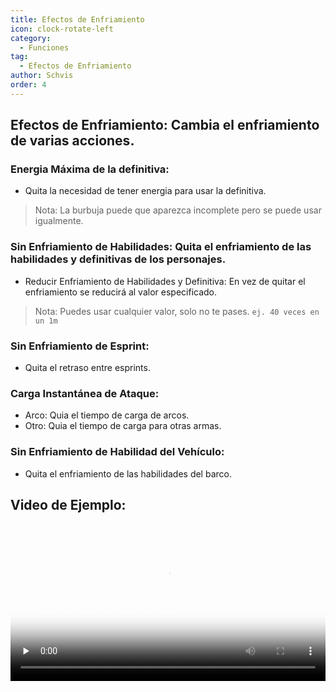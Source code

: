 ```yaml
---
title: Efectos de Enfriamiento
icon: clock-rotate-left
category:
  - Funciones
tag:
  - Efectos de Enfriamiento
author: Schvis
order: 4
---
```


## Efectos de Enfriamiento: Cambia el enfriamiento de varias acciones.
### Energia Máxima de la definitiva:
- Quita la necesidad de tener energia para usar la definitiva.
> Nota: La burbuja puede que aparezca incomplete pero se puede usar igualmente.
### Sin Enfriamiento de Habilidades: Quita el enfriamiento de las habilidades y definitivas de los personajes.
- Reducir Enfriamiento de Habilidades y Definitiva: En vez de quitar el enfriamiento se reducirá al valor especificado.
> Nota: Puedes usar cualquier valor, solo no te pases. `ej. 40 veces en un 1m`
### Sin Enfriamiento de Esprint:
- Quita el retraso entre esprints.
### Carga Instantánea de Ataque:
- Arco: Quia el tiempo de carga de arcos.
- Otro: Quia el tiempo de carga para otras armas.
### Sin Enfriamiento de Habilidad del Vehículo:
- Quita el enfriamiento de las habilidades del barco.

## Video de Ejemplo:

<video controls preload="none" width="100%" poster="https://nextcloud.atruicardona.xyz/s/6Gf3Wnc5F5bAfay/preview"><source src="https://nextcloud.atruicardona.xyz/s/6Gf3Wnc5F5bAfay/download" type="video/mp4"></video>
